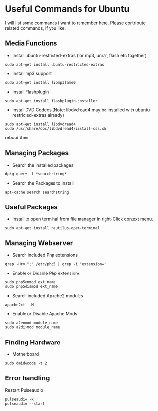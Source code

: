 Useful Commands for Ubuntu
==============
I will list some commands i want to remember here. Please contribute related commands, if you like.

Media Functions
--------------
- Install ubuntu-restricted-extras (for mp3, unrar, flash etc together)
``` shell
sudo apt-get install ubuntu-restricted-extras
```

- Install mp3 support
``` shell
sudo apt-get install libmp3lame0
```

- Install Flashplugin
``` shell
sudo apt-get install flashplugin-installer
```

- Install DVD Codecs (Note: libdvdread4 may be installed with ubuntu-restricted-extras already)
``` shell
sudo apt-get install libdvdread4
sudo /usr/share/doc/libdvdread4/install-css.sh
```
reboot then

Managing Packages
--------------

- Search the installed packages
``` shell
dpkg-query -l *searchstring*
```

- Search the Packages to install
``` shell
apt-cache search searchstring
```

Useful Packages
-------------
- Install to open terminal from file manager in right-Click context menu.
``` shell
sudo apt-get install nautilus-open-terminal 
```

Managing Webserver
--------------
- Search included Php extensions
``` shell
grep -Hrv ";" /etc/php5 | grep -i "extension="
```

- Enable or Disable Php extensions
``` shell
sudo php5enmod ext_name
sudo php5dismod ext_name
```

- Search included Apache2 modules
``` shell
apache2ctl -M
```

- Enable or Disable Apache Mods
``` shell
sudo a2enmod module_name
sudo a2dismod module_name
```
Finding Hardware
----------------

- Motherboard
``` shell
sudo dmidecode -t 2
```

Error handling
---------
Restart Pulseaudio
``` shell
pulseaudio -k
pulseaudio --start
```
